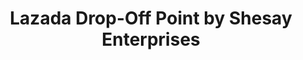 ---
title: "Lazada Drop-Off Point by Shesay Enterprises"
url: /bacoor/lazada-drop-off-point-by-shesay-enterprises/
shop: Außenstelle
---
